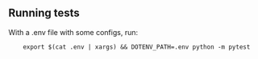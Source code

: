 

## Running tests

With a .env file with some configs, run:

        export $(cat .env | xargs) && DOTENV_PATH=.env python -m pytest